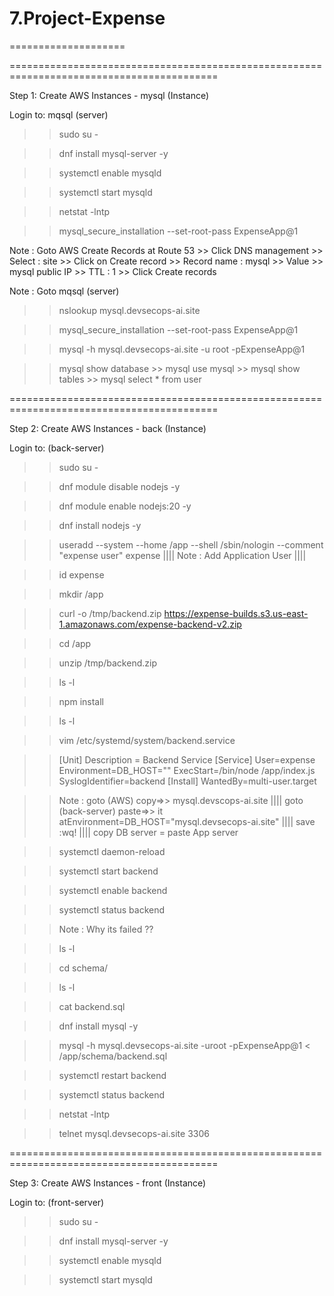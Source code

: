 # 7.Project-Expense
====================

==========================================================================================

Step 1: Create AWS Instances - mysql (Instance)

Login to: mqsql (server) 

>> sudo su -

>> dnf install mysql-server -y 

>> systemctl enable mysqld

>> systemctl start mysqld

>> netstat -lntp

>> mysql_secure_installation --set-root-pass ExpenseApp@1

Note : Goto AWS Create Records at Route 53  >> Click DNS management  >> Select : site  >>  Click on Create record >> Record name : mysql  >> Value >> mysql public IP  >> TTL : 1  >> Click Create records

Note : Goto mqsql (server) 

>> nslookup mysql.devsecops-ai.site    

>> mysql_secure_installation --set-root-pass ExpenseApp@1

>> mysql -h mysql.devsecops-ai.site -u root -pExpenseApp@1

>> mysql show database  >> mysql use mysql  >> mysql  show tables  >> mysql select * from user

==========================================================================================

Step 2: Create AWS Instances - back (Instance)

Login to: (back-server) 

>> sudo su -

>> dnf module disable nodejs -y

>> dnf module enable nodejs:20 -y

>> dnf install nodejs -y

>> useradd --system --home /app --shell /sbin/nologin --comment "expense user" expense    ||||  Note : Add Application User  ||||

>> id expense

>> mkdir /app

>> curl -o /tmp/backend.zip https://expense-builds.s3.us-east-1.amazonaws.com/expense-backend-v2.zip

>> cd /app

>> unzip /tmp/backend.zip

>> ls -l

>> npm install

>> ls -l

>> vim /etc/systemd/system/backend.service

>> [Unit] Description = Backend Service [Service] User=expense Environment=DB_HOST="<MYSQL-SERVER-IPADDRESS>" ExecStart=/bin/node /app/index.js SyslogIdentifier=backend [Install] WantedBy=multi-user.target

>> Note : goto (AWS) copy=>> mysql.devscops-ai.site  |||| goto (back-server) paste=>> it  atEnvironment=DB_HOST="mysql.devsecops-ai.site"  |||| save :wq!   |||| copy DB server = paste App server

>> systemctl daemon-reload

>> systemctl start backend

>> systemctl enable backend

>> systemctl status backend

>> Note : Why its failed ??

>> ls -l

>> cd schema/

>> ls -l

>> cat backend.sql

>> dnf install mysql -y

>> mysql -h mysql.devsecops-ai.site -uroot -pExpenseApp@1 < /app/schema/backend.sql

>> systemctl restart backend

>> systemctl status backend

>> netstat -lntp

>> telnet mysql.devsecops-ai.site 3306 

==========================================================================================

Step 3: Create AWS Instances - front (Instance)

Login to:  (front-server) 

>> sudo su -

>> dnf install mysql-server -y 

>> systemctl enable mysqld

>> systemctl start mysqld
